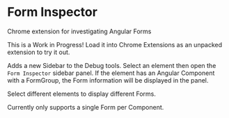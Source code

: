 # Form Inspector
Chrome extension for investigating Angular Forms

This is a Work in Progress! Load it into Chrome Extensions as an unpacked extension to try it out.

Adds a new Sidebar to the Debug tools.  Select an element then open the `Form Inspector` sidebar panel. If the element has an Angular Component with a FormGroup, the Form information will be displayed in the panel.

Select different elements to display different Forms.

Currently only supports a single Form per Component.
